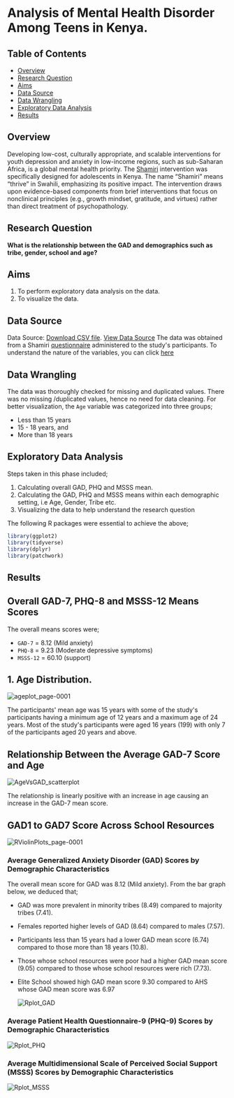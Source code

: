 # Analysis of Mental Health Disorder Among Teens in Kenya.

## Table of Contents
- [Overview](#overview)
- [Research Question](#research-question)
- [Aims](#aims)
- [Data Source](#data-source)
- [Data Wrangling](#data-wrangling)
- [Exploratory Data Analysis](#exploratory-data-analysis)
- [Results](#results)

## Overview
Developing low-cost, culturally appropriate, and scalable interventions for youth depression and anxiety in low-income regions, such as sub-Saharan Africa, is a global mental health priority. The [Shamiri](https://www.bing.com/ck/a?!&&p=8600acd94b66e625JmltdHM9MTcxNzAyNzIwMCZpZ3VpZD0xNDI4MDJjOS02NGIwLTY2MmQtMmI5MS0xNjRhNjU1ZDY3MDEmaW5zaWQ9NTE5OA&ptn=3&ver=2&hsh=3&fclid=142802c9-64b0-662d-2b91-164a655d6701&psq=shamiri+&u=a1aHR0cHM6Ly93d3cuc2hhbWlyaS5pbnN0aXR1dGUv&ntb=1) intervention was specifically designed for adolescents in Kenya. The name “Shamiri” means “thrive” in Swahili, emphasizing its positive impact. The intervention draws upon evidence-based components from brief interventions that focus on nonclinical principles (e.g., growth mindset, gratitude, and virtues) rather than direct treatment of psychopathology.

## Research Question
**What is the relationship between the GAD and demographics such as tribe, gender, school and age?**

## Aims
1. To perform exploratory data analysis on the data.
2. To visualize the data.

## Data Source
Data Source: [Download CSV file](shamiri_imputed_dataset.csv).
[View Data Source](https://github.com/ken-warren/shamiriGAD/blob/main/assets/docs/shamiri_imputed_dataset.csv)
The data was obtained from a Shamiri [questionnaire](https://github.com/ken-warren/gad-shamiri/blob/main/Baseline%20Measures%20for%20Schools.pdf) administered to the study's participants.
To understand the nature of the variables, you can click [here](https://github.com/ken-warren/gad-shamiri/blob/main/variables.md)

## Data Wrangling
The data was thoroughly checked for missing and duplicated values. There was no missing /duplicated values, hence no need for data cleaning. For better visualization, the ```Age``` variable was categorized into three groups;
- Less than 15 years
- 15 - 18 years, and
- More than 18 years

## Exploratory Data Analysis
Steps taken in this phase included;
1. Calculating overall GAD, PHQ and MSSS mean.
2. Calculating the GAD, PHQ and MSSS means within each demographic setting, i.e Age, Gender, Tribe etc.
3. Visualizing the data to help understand the research question

The following R packages were essential to achieve the above;
```r
library(ggplot2)
library(tidyverse)
library(dplyr)
library(patchwork)
```

## Results

## Overall GAD-7, PHQ-8 and MSSS-12 Means Scores 

The overall means scores were;
- ```GAD-7``` = 8.12 (Mild anxiety)
- ```PHQ-8``` = 9.23 (Moderate depressive symptoms)
- ```MSSS-12``` = 60.10 (support)

## 1. Age Distribution.

![ageplot_page-0001](https://github.com/ken-warren/shamiriGAD/assets/134076996/56c17930-956d-4aac-aa30-b8cfa0b9f941)

The participants' mean age was 15 years with some of the study's participants having a minimum age of 12 years and a maximum age of 24 years. Most of the study's participants were aged 16 years (199) with only 7 of the participants aged 20 years and above.

## Relationship Between the Average GAD-7 Score and Age 

![AgeVsGAD_scatterplot](https://github.com/ken-warren/shamiriGAD/assets/134076996/ad7ccea5-daa4-486a-9a2f-0af488a80ab8)

The relationship is linearly positive with an increase in age causing an increase in the GAD-7 mean score.

## GAD1 to GAD7 Score Across School Resources 

![RViolinPlots_page-0001](https://github.com/ken-warren/shamiriGAD/assets/134076996/ed545825-002d-45f7-98f4-6c51f959ad90)


### Average Generalized Anxiety Disorder (GAD) Scores by Demographic Characteristics

The overall mean score for GAD was 8.12 (Mild anxiety). From the bar graph below, we deduced that;
- GAD was more prevalent in minority tribes (8.49) compared to majority tribes (7.41).
- Females reported higher levels of GAD (8.64) compared to males (7.57).
- Participants less than 15 years had a lower GAD mean score (6.74) compared to those more than 18 years (10.8).
- Those whose school resources were poor had a higher GAD mean score (9.05) compared to those whose school resources were rich (7.73).
- Elite School showed high GAD mean score 9.30 compared to AHS whose GAD mean score was 6.97

  ![Rplot_GAD](https://github.com/ken-warren/shamiriGAD/assets/134076996/2c4cf698-bc82-4227-9d30-69a26a1dd262)


### Average Patient Health Questionnaire-9 (PHQ-9) Scores by Demographic Characteristics

  ![Rplot_PHQ](https://github.com/ken-warren/shamiriGAD/assets/134076996/d273e170-4a05-4794-a981-be0884035efc)


### Average Multidimensional Scale of Perceived Social Support (MSSS) Scores by Demographic Characteristics

  ![Rplot_MSSS](https://github.com/ken-warren/shamiriGAD/assets/134076996/e199b36c-9b5f-4753-bbb5-a639dbebf4f8)

